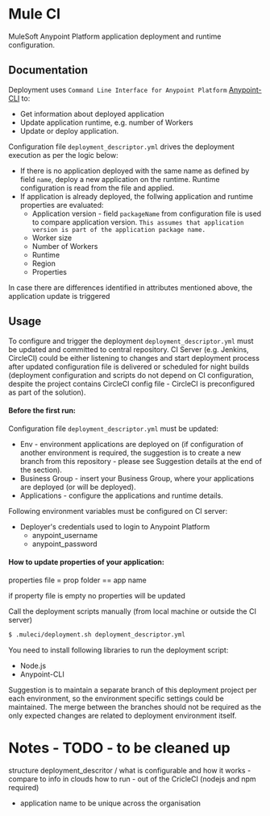 # Mule CI

MuleSoft Anypoint Platform application deployment and runtime configuration.

## Documentation

Deployment uses `Command Line Interface for Anypoint Platform` [Anypoint-CLI](https://docs.mulesoft.com/runtime-manager/anypoint-platform-cli) to:
* Get information about deployed application
* Update application runtime, e.g. number of Workers
* Update or deploy application.

Configuration file `deployment_descriptor.yml` drives the deployment execution as per the logic below:

* If there is no application deployed with the same name as defined by field `name`, deploy a new application on the runtime. Runtime configuration is read from the file and applied.
* If application is already deployed, the follwing application and runtime properties are evaluated:
    * Application version - field `packageName` from configuration file is used to compare application version. `This assumes that application version is part of the application package name.`
    * Worker size
    * Number of Workers
    * Runtime
    * Region
    * Properties

In case there are differences identified in attributes mentioned above, the application update is triggered

## Usage

To configure and trigger the deployment `deployment_descriptor.yml` must be updated and committed to central repository. CI Server (e.g. Jenkins, CircleCI) could be either listening to changes and start deployment process after updated configuration file is delivered or scheduled for night builds (deployment configuration and scripts do not depend on CI configuration, despite the project contains CircleCI config file - CircleCI is preconfigured as part of the solution).

#### Before the first run:

Configuration file `deployment_descriptor.yml` must be updated:
* Env - environment applications are deployed on (if configuration of another environment is required, the suggestion is to create a new branch from this repository - please see Suggestion details at the end of the section).
* Business Group - insert your Business Group, where your applications are deployed (or will be deployed).
* Applications - configure the applications and runtime details.

Following environment variables must be configured on CI server:
* Deployer's credentials used to login to Anypoint Platform
   * anypoint_username
   * anypoint_password

#### How to update properties of your application:

properties file = prop folder == app name

if property file is empty no properties will be updated 


Call the deployment scripts manually (from local machine or outside the CI server)
```sh
$ .muleci/deployment.sh deployment_descriptor.yml
```

You need to install following libraries to run the deployment script: 
* Node.js
* Anypoint-CLI

Suggestion is to maintain a separate branch of this deployment project per each environment, so the environment specific settings could be maintained. The merge between the branches should not be required as the only expected changes are related to deployment environment itself.


# Notes - TODO - to be cleaned up

structure
deployment_descritor / what is configurable and how it works - compare to info in clouds
how to run - out of the CricleCI
 (nodejs and npm required)


- application name to be unique across the organisation



